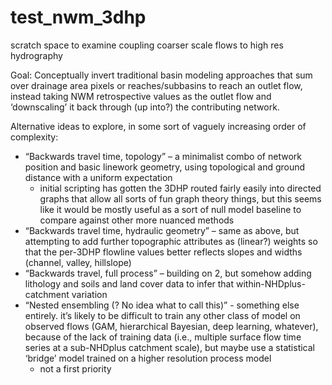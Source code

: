# test_nwm_3dhp

scratch space to examine coupling coarser scale flows to high res hydrography

Goal: Conceptually invert traditional basin modeling approaches that sum over drainage area pixels or reaches/subbasins to reach an outlet flow, instead taking NWM retrospective values as the outlet flow and ‘downscaling’ it back through (up into?) the contributing network. 

Alternative ideas to explore, in some sort of vaguely increasing order of complexity:

  - “Backwards travel time, topology” – a minimalist combo of network position and basic linework geometry, using topological and ground distance with a uniform expectation
    - initial scripting has gotten the 3DHP routed fairly easily into directed graphs that allow all sorts of fun graph theory things, but this seems like it would be mostly useful as a sort of null model baseline to compare against other more nuanced methods
  - “Backwards travel time, hydraulic geometry” – same as above, but attempting to add further topographic attributes as (linear?) weights so that the per-3DHP flowline values better reflects slopes and widths (channel, valley, hillslope)
  - “Backwards travel, full process” – building on 2, but somehow adding lithology and soils and land cover data to infer that within-NHDplus-catchment variation
  - “Nested ensembling (? No idea what to call this)” - something else entirely. it’s likely to be difficult to train any other class of model on observed flows (GAM, hierarchical Bayesian, deep learning, whatever), because of the lack of training data (i.e., multiple surface flow time series at a sub-NHDplus catchment scale), but maybe use a statistical ‘bridge’ model trained on a higher resolution process model
    - not a first priority 
